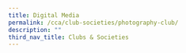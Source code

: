 ```yaml
---
title: Digital Media
permalink: /cca/club-societies/photography-club/
description: ""
third_nav_title: Clubs & Societies
---
```

